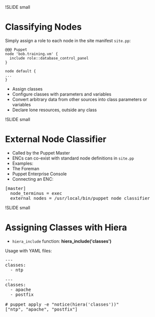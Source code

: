 !SLIDE small
# Classifying Nodes

Simply assign a role to each node in the site manifest `site.pp`:

    @@@ Puppet
    node 'bob.training.vm' {
      include role::database_control_panel
    }

    node default {
    ...
    }


* Assign classes
* Configure classes with parameters and variables
* Convert arbitrary data from other sources into class parameters or variables
* Declare lone resources, outside any class


!SLIDE small
# External Node Classifier

* Called by the Puppet Master
* ENCs can co-exist with standard node definitions in `site.pp`
* Examples:
 * The Foreman
 * Puppet Enterprise Console
* Connecting an ENC:

<pre>
[master]
  node_terminus = exec
  external_nodes = /usr/local/bin/puppet_node_classifier
</pre>


!SLIDE small
# Assigning Classes with Hiera

* `hiera_include` function: **hiera_include('classes')**

Usage with YAML files:

<pre>
---
classes:
  - ntp

---
classes:
  - apache
  - postfix

# puppet apply -e "notice(hiera('classes'))"
["ntp", "apache", "postfix"]
</pre>
